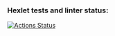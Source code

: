 ### Hexlet tests and linter status:
[![Actions Status](https://github.com/Morozzzko/devops-for-programmers-project-lvl1/workflows/hexlet-check/badge.svg)](https://github.com/Morozzzko/devops-for-programmers-project-lvl1/actions)